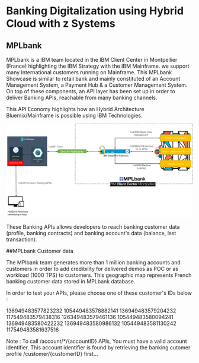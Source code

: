 # Banking Digitalization using Hybrid Cloud with z Systems

## MPLbank


MPLbank is a IBM team located in the IBM Client Center in Montpellier (France) highlighting the IBM Strategy with the IBM Mainframe. we support many International customers running on Mainframe. This MPLbank Showcase is similar to retail bank and mainly constituted of an Account Management System, a Payment Hub & a Customer Management System. On top of these components, an API layer has been set up in order to deliver Banking APIs, reachable from many banking channels.

This API Economy highlights how an Hybrid Architecture Bluemix/Mainframe is possible using IBM Technologies.

![alt text](architecture_new.png "Architecture")

These Banking APIs allows developers to reach banking customer data (profile, banking contracts) and banking account's data (balance, last transaction).


##MPLbank Customer data

The MPlbank team generates more than 1 million banking accounts and customers in order to add credibility for delivered demos as POC or as workload (1000 TPS) to customers. This geographic map represents French banking customer data stored in MPLbank database.


In order to test your APIs, please choose one of these customer's IDs below :

136949483577823232
105449483578882141
136949483579204232
117549483579438316
126349483579461136
105449483580094241
136949483580422232
136949483580986132
105449483581130242
117549483581637516

Note : To call /account/*/{accountID} APIs, You must have a valid account identifier. This account identifier is found by retrieving the banking cutomer profile /customer/{customerID} first...
